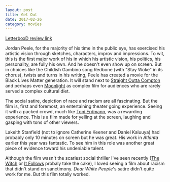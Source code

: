 ```yaml
---
layout: post
title: Get Out 
date: 2017-02-26
category: movies
---
```

 
[LetterboxD review link](https://letterboxd.com/samarthbhaskar/film/get-out-2017/)

Jordan Peele, for the majority of his time in the public eye, has exercised his artistic vision through sketches, characters, improv and impressions. To wit, this is the first major work of his in which his artistic vision, his politics, his personality, are fully his own. And he doesn't even show up on screen. But in choices like the Childish Gambino song Redbone (with "Stay Woke" in its chorus), twists and turns in his writing, Peele has created a movie for the Black Lives Matter generation. It will stand next to <a href="https://letterboxd.com/samarthbhaskar/film/straight-outta-compton/">Straight Outta Compton</a> and perhaps even <a href="https://letterboxd.com/samarthbhaskar/film/moonlight-2016/">Moonlight</a> as complex film for audiences who are rarely served a complex cultural diet.

The social satire, depiction of race and racism are all fascinating. But the film is, first and foremost, an entertaining theater going experience. Seeing it with a packed crowd, much like <a href="https://letterboxd.com/samarthbhaskar/film/toni-erdmann/">Toni Erdmann</a>, was a rewarding experience. This is a film made for yelling at the screen, laughing and gasping with tons of other viewers. 

Lakeith Stanfield (not to ignore Catherine Keener and Daniel Kaluuya) had probably only 10 minutes on screen but he was great. His work in <em>Atlanta</em> earlier this year was fantastic. To see him in this role was another great piece of evidence toward his undeniable talent. 

Although the film wasn't the scariest social thriller I've seen recently (<a href="https://letterboxd.com/samarthbhaskar/film/the-witch-2015/">The Witch</a> or <a href="https://letterboxd.com/samarthbhaskar/film/it-follows/">It Follows</a> probaly take the cake), I loved seeing a film about racism that didn't stand on sanctimony. <em>Dear White People</em>'s satire didn't quite work for me. But this film totally worked.